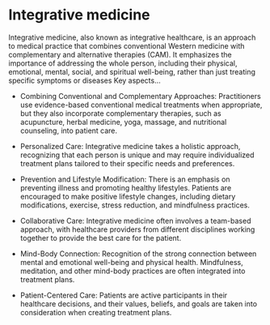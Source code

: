 # Integrative medicine

Integrative medicine, also known as integrative healthcare, is an approach to medical practice that combines conventional Western medicine with complementary and alternative therapies (CAM). It emphasizes the importance of addressing the whole person, including their physical, emotional, mental, social, and spiritual well-being, rather than just treating specific symptoms or diseases 
Key aspects…

* Combining Conventional and Complementary Approaches: Practitioners use evidence-based conventional medical treatments when appropriate, but they also incorporate complementary therapies, such as acupuncture, herbal medicine, yoga, massage, and nutritional counseling, into patient care.

* Personalized Care: Integrative medicine takes a holistic approach, recognizing that each person is unique and may require individualized treatment plans tailored to their specific needs and preferences.

* Prevention and Lifestyle Modification: There is an emphasis on preventing illness and promoting healthy lifestyles. Patients are encouraged to make positive lifestyle changes, including dietary modifications, exercise, stress reduction, and mindfulness practices.

* Collaborative Care: Integrative medicine often involves a team-based approach, with healthcare providers from different disciplines working together to provide the best care for the patient.

* Mind-Body Connection: Recognition of the strong connection between mental and emotional well-being and physical health. Mindfulness, meditation, and other mind-body practices are often integrated into treatment plans.

* Patient-Centered Care: Patients are active participants in their healthcare decisions, and their values, beliefs, and goals are taken into consideration when creating treatment plans.

